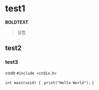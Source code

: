 # test1
**BOLDTEXT**
>실험

## test2

### test3
*code*
`#include <stdio.h>`

`int main(void) {`
` print("Hello World");`
`}`

